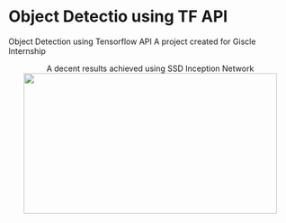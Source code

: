 # Object Detectio using TF API
Object Detection using Tensorflow API
A project created for Giscle Internship

<p align="center">
  A decent results achieved using SSD Inception Network
  <img width="450" height="250" src="https://github.com/olafplacha/Object-Detection-using-TF-API/blob/master/TF_SF.gif">
</p>
